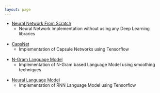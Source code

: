 ```yaml
---
layout: page
---
```


* [Neural Network From Scratch](https://github.com/mmz33/NN-From-Scratch)
  * Neural Network Implementation without using any Deep Learning libraries
<br><br>
* [CapsNet](https://github.com/mmz33/CapsNet)
  * Implementation of Capsule Networks using Tensorflow
<br><br>
* [N-Gram Language Model](https://github.com/mmz33/N-Gram-Language-Model)
  * Implementation of N-Gram based Language Model using smoothing techniques
<br><br>
* [Neural Language Model](https://github.com/mmz33/Neural-Language-Model)
  * Implementation of RNN Language Model using Tensorflow
